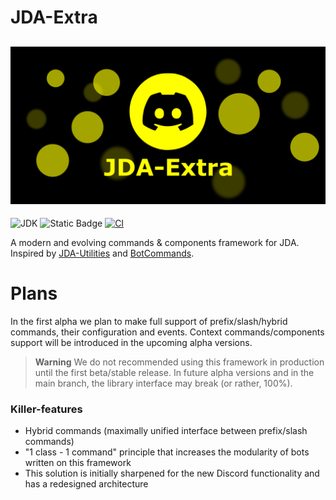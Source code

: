 # JDA-Extra
![JDA-Extra](banner.png)
---
![JDK](https://img.shields.io/badge/Minimum_JDK-8-white?logo=openjdk&link=https%3A%2F%2Fadoptium.net%2Ftemurin%2Freleases%2F)
![Static Badge](https://img.shields.io/badge/Built_with-Gradle-white?logo=gradle&link=https%3A%2F%2Fgradle.org%2F)
[![CI](https://github.com/DWolf-19/JDA-Extra/actions/workflows/ci.yml/badge.svg)](https://github.com/DWolf-19/JDA-Extra/actions/workflows/ci.yml)

A modern and evolving commands & components framework for JDA. Inspired by [JDA-Utilities](https://github.com/JDA-Applications/JDA-Utilities) and [BotCommands](https://github.com/freya022/BotCommands).
# Plans
In the first alpha we plan to make full support of prefix/slash/hybrid commands, their configuration and events. Context commands/components support will be introduced in the upcoming alpha versions. 
> **Warning**
> We do not recommended using this framework in production until the first beta/stable release. In future alpha versions and in the main branch, the library interface may break (or rather, 100%).
### Killer-features
* Hybrid commands (maximally unified interface between prefix/slash commands)
* "1 class - 1 command" principle that increases the modularity of bots written on this framework
* This solution is initially sharpened for the new Discord functionality and has a redesigned architecture

